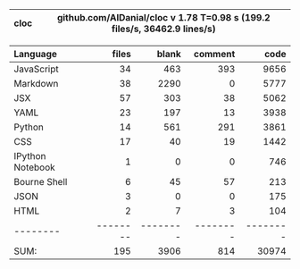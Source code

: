 cloc|github.com/AlDanial/cloc v 1.78  T=0.98 s (199.2 files/s, 36462.9 lines/s)
--- | ---

Language|files|blank|comment|code
:-------|-------:|-------:|-------:|-------:
JavaScript|34|463|393|9656
Markdown|38|2290|0|5777
JSX|57|303|38|5062
YAML|23|197|13|3938
Python|14|561|291|3861
CSS|17|40|19|1442
IPython Notebook|1|0|0|746
Bourne Shell|6|45|57|213
JSON|3|0|0|175
HTML|2|7|3|104
--------|--------|--------|--------|--------
SUM:|195|3906|814|30974
